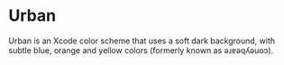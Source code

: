Urban
=====

Urban is an Xcode color scheme that uses a soft dark background, with subtle blue, orange and yellow colors (formerly known as ǝɹɐǝqʎǝuoɔ).